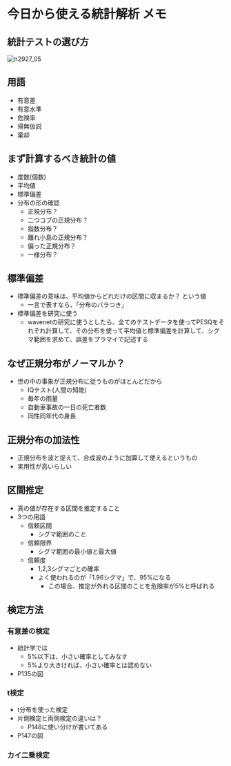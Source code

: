 # 今日から使える統計解析 メモ

## 統計テストの選び方

![n2927_05](https://user-images.githubusercontent.com/53253817/110674677-77c11a00-8215-11eb-9b35-30412e95203c.gif)

## 用語
- 有意差
- 有意水準
- 危険率
- 帰無仮説
- 棄却

## まず計算するべき統計の値
- 度数(個数)
- 平均値
- 標準偏差
- 分布の形の確認
  - 正規分布？
  - 二つコブの正規分布？
  - 指数分布？
  - 離れ小島の正規分布？
  - 偏った正規分布？
  - 一様分布？

## 標準偏差
- 標準偏差の意味は、平均値からどれだけの区間に収まるか？ という値
  - 一言で表すなら、「分布のバラつき」
- 標準偏差を研究に使う
  - wavenetの研究に使うとしたら、全てのテストデータを使ってPESQをそれぞれ計算して、その分布を使って平均値と標準偏差を計算して、シグマ範囲を求めて、誤差をプラマイで記述する

## なぜ正規分布がノーマルか？
- 世の中の事象が正規分布に従うものがほとんどだから
  - IQテスト(人間の知能)
  - 毎年の雨量
  - 自動車事故の一日の死亡者数
  - 同性同年代の身長

## 正規分布の加法性
- 正規分布を波と捉えて、合成波のように加算して使えるというもの
- 実用性が高いらしい

## 区間推定
- 真の値が存在する区間を推定すること
- 3つの用語
  - 信頼区間
    - シグマ範囲のこと
  - 信頼限界
    - シグマ範囲の最小値と最大値
  - 信頼度
    - 1,2,3シグマごとの確率
    - よく使われるのが「1.96シグマ」で、95%になる
      - この場合、推定が外れる区間のことを危険率が5%と呼ばれる

## 検定方法
### 有意差の検定
- 統計学では
  - 5%以下は、小さい確率としてみなす
  - 5%より大きければ、小さい確率とは認めない
- P135の図
### t検定
- t分布を使った検定
- 片側検定と両側検定の違いは？
  - P148に使い分けが書いてある
- P147の図
### カイ二乗検定
